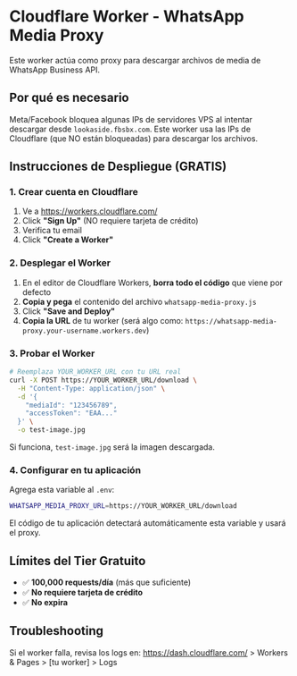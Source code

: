 # Cloudflare Worker - WhatsApp Media Proxy

Este worker actúa como proxy para descargar archivos de media de WhatsApp Business API.

## Por qué es necesario

Meta/Facebook bloquea algunas IPs de servidores VPS al intentar descargar desde `lookaside.fbsbx.com`. Este worker usa las IPs de Cloudflare (que NO están bloqueadas) para descargar los archivos.

## Instrucciones de Despliegue (GRATIS)

### 1. Crear cuenta en Cloudflare

1. Ve a https://workers.cloudflare.com/
2. Click **"Sign Up"** (NO requiere tarjeta de crédito)
3. Verifica tu email
4. Click **"Create a Worker"**

### 2. Desplegar el Worker

1. En el editor de Cloudflare Workers, **borra todo el código** que viene por defecto
2. **Copia y pega** el contenido del archivo `whatsapp-media-proxy.js`
3. Click **"Save and Deploy"**
4. **Copia la URL** de tu worker (será algo como: `https://whatsapp-media-proxy.your-username.workers.dev`)

### 3. Probar el Worker

```bash
# Reemplaza YOUR_WORKER_URL con tu URL real
curl -X POST https://YOUR_WORKER_URL/download \
  -H "Content-Type: application/json" \
  -d '{
    "mediaId": "123456789",
    "accessToken": "EAA..."
  }' \
  -o test-image.jpg
```

Si funciona, `test-image.jpg` será la imagen descargada.

### 4. Configurar en tu aplicación

Agrega esta variable al `.env`:

```bash
WHATSAPP_MEDIA_PROXY_URL=https://YOUR_WORKER_URL/download
```

El código de tu aplicación detectará automáticamente esta variable y usará el proxy.

## Límites del Tier Gratuito

- ✅ **100,000 requests/día** (más que suficiente)
- ✅ **No requiere tarjeta de crédito**
- ✅ **No expira**

## Troubleshooting

Si el worker falla, revisa los logs en:
https://dash.cloudflare.com/ > Workers & Pages > [tu worker] > Logs
